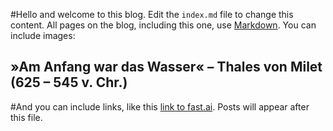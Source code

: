 #Hello and welcome to this blog. Edit the `index.md` file to change this content. All pages on the blog, including this one, use [Markdown](https://guides.github.com/features/mastering-markdown/). You can include images:

## »Am Anfang war das Wasser« – Thales von Milet (625 – 545 v. Chr.)


#And you can include links, like this [link to fast.ai](https://www.fast.ai). Posts will appear after this file.
